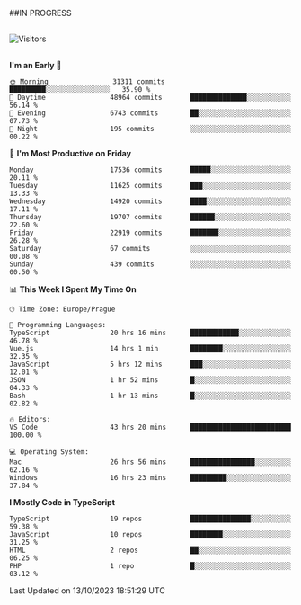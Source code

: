 ##IN PROGRESS
##
![Visitors](https://komarev.com/ghpvc/?username=petrbui&style=for-the-badge&label=Visitors+👀)



##
<!--
[![My GitHub stats](https://github-readme-stats.vercel.app/api?username=petrbui&theme=github_dark)](https://github.com/anuraghazra/github-readme-stats)

[![My wakatime stats](https://github-readme-stats.vercel.app/api/wakatime?username=petrbui&theme=github_dark)](https://github.com/anuraghazra/github-readme-stats)
-->
<!--START_SECTION:waka-->
**I'm an Early 🐤** 

```text
🌞 Morning                31311 commits       █████████░░░░░░░░░░░░░░░░   35.90 % 
🌆 Daytime                48964 commits       ██████████████░░░░░░░░░░░   56.14 % 
🌃 Evening                6743 commits        ██░░░░░░░░░░░░░░░░░░░░░░░   07.73 % 
🌙 Night                  195 commits         ░░░░░░░░░░░░░░░░░░░░░░░░░   00.22 % 
```
📅 **I'm Most Productive on Friday** 

```text
Monday                   17536 commits       █████░░░░░░░░░░░░░░░░░░░░   20.11 % 
Tuesday                  11625 commits       ███░░░░░░░░░░░░░░░░░░░░░░   13.33 % 
Wednesday                14920 commits       ████░░░░░░░░░░░░░░░░░░░░░   17.11 % 
Thursday                 19707 commits       ██████░░░░░░░░░░░░░░░░░░░   22.60 % 
Friday                   22919 commits       ███████░░░░░░░░░░░░░░░░░░   26.28 % 
Saturday                 67 commits          ░░░░░░░░░░░░░░░░░░░░░░░░░   00.08 % 
Sunday                   439 commits         ░░░░░░░░░░░░░░░░░░░░░░░░░   00.50 % 
```


📊 **This Week I Spent My Time On** 

```text
🕑︎ Time Zone: Europe/Prague

💬 Programming Languages: 
TypeScript               20 hrs 16 mins      ████████████░░░░░░░░░░░░░   46.78 % 
Vue.js                   14 hrs 1 min        ████████░░░░░░░░░░░░░░░░░   32.35 % 
JavaScript               5 hrs 12 mins       ███░░░░░░░░░░░░░░░░░░░░░░   12.01 % 
JSON                     1 hr 52 mins        █░░░░░░░░░░░░░░░░░░░░░░░░   04.33 % 
Bash                     1 hr 13 mins        █░░░░░░░░░░░░░░░░░░░░░░░░   02.82 % 

🔥 Editors: 
VS Code                  43 hrs 20 mins      █████████████████████████   100.00 % 

💻 Operating System: 
Mac                      26 hrs 56 mins      ████████████████░░░░░░░░░   62.16 % 
Windows                  16 hrs 23 mins      █████████░░░░░░░░░░░░░░░░   37.84 % 
```

**I Mostly Code in TypeScript** 

```text
TypeScript               19 repos            ███████████████░░░░░░░░░░   59.38 % 
JavaScript               10 repos            ████████░░░░░░░░░░░░░░░░░   31.25 % 
HTML                     2 repos             ██░░░░░░░░░░░░░░░░░░░░░░░   06.25 % 
PHP                      1 repo              █░░░░░░░░░░░░░░░░░░░░░░░░   03.12 % 
```




 Last Updated on 13/10/2023 18:51:29 UTC
<!--END_SECTION:waka-->
